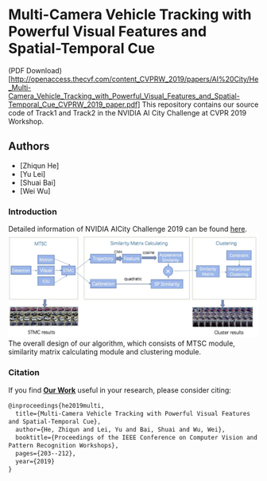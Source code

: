 # Multi-Camera Vehicle Tracking with Powerful Visual Features and Spatial-Temporal Cue
(PDF Download)[http://openaccess.thecvf.com/content_CVPRW_2019/papers/AI%20City/He_Multi-Camera_Vehicle_Tracking_with_Powerful_Visual_Features_and_Spatial-Temporal_Cue_CVPRW_2019_paper.pdf]
This repository contains our source code of Track1 and Track2 in the NVIDIA AI City Challenge at CVPR 2019 Workshop.

## Authors
- [Zhiqun He]
- [Yu Lei]
- [Shuai Bai]
- [Wei Wu]

### Introduction
Detailed information of NVIDIA AICity Challenge 2019 can be found [here](https://www.aicitychallenge.org/).
![overview](images/framework.jpeg)
The overall design of our algorithm, which consists of MTSC module, similarity matrix calculating module and clustering module.


### Citation
If you find [**Our Work**](http://openaccess.thecvf.com/content_CVPRW_2019/papers/AI%20City/He_Multi-Camera_Vehicle_Tracking_with_Powerful_Visual_Features_and_Spatial-Temporal_Cue_CVPRW_2019_paper.pdf) useful in your research, please consider citing:
```
@inproceedings{he2019multi,
  title={Multi-Camera Vehicle Tracking with Powerful Visual Features and Spatial-Temporal Cue},
  author={He, Zhiqun and Lei, Yu and Bai, Shuai and Wu, Wei},
  booktitle={Proceedings of the IEEE Conference on Computer Vision and Pattern Recognition Workshops},
  pages={203--212},
  year={2019}
}
```